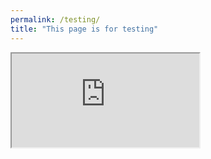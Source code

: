 ```yaml
---
permalink: /testing/
title: "This page is for testing"
---
```


 <div><iframe src="https://www.ada.gov/resources/web-guidance/" title="ADA accessible website"></iframe> </div>